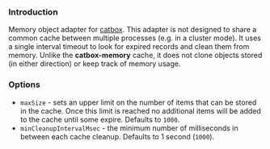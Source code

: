 
### Introduction

Memory object adapter for [catbox](https://github.com/hapijs/catbox).
This adapter is not designed to share a common cache between multiple processes (e.g. in a cluster
mode). It uses a single interval timeout to look for expired records and clean them from memory.
Unlike the **catbox-memory** cache, it does not clone objects stored (in either direction) or keep
track of memory usage.

### Options

- `maxSize` - sets an upper limit on the number of items that can be stored in the
  cache. Once this limit is reached no additional items will be added to the cache
  until some expire. Defaults to `1000`.
- `minCleanupIntervalMsec` - the minimum number of milliseconds in between each cache cleanup.
  Defaults to 1 second (`1000`).
